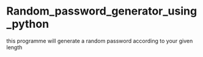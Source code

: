 # Random_password_generator_using_python
this programme will generate a random password according to your given length
